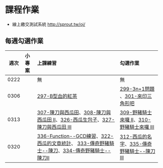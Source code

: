 # 課程作業

- 線上繳交測試系統 <http://sprout.tw/oj/>

## 每週勾選作業

| 週次   | 小專案   | 上課練習                                        | 勾選作業                                     |
| :----: | :------- | :---------                                      | :---------                                   |
|  0222  |          | 無 | 無 |
|  0306  |          | [297-B型血的紅茶](http://sprout.tw/oj/pro/297/) | [299-3n+1問題](http://sprout.tw/oj/pro/299/) 、[301-來印三角形吧](http://sprout.tw/oj/pro/301/)|
|  0313  |          | [307-陳刀與西瓜田](http://sprout.tw/oj/pro/307/)、[308-陳刀與西瓜田 II](http://sprout.tw/oj/pro/308/)、[326-西瓜生包子](http://sprout.tw/oj/pro/326/)、[327-陳刀與西瓜田 III](http://sprout.tw/oj/pro/327/)| [309-野豬騎士來囉 II](http://sprout.tw/oj/pro/309/)、[310-野豬騎士來囉 III](http://sprout.tw/oj/pro/310/) |
|  0320  |          | [336-Function--GCD練習](http://sprout.tw/oj/pro/336/)、[322-西瓜的文章統計](http://sprout.tw/oj/pro/322/)、 [333-傳奇野豬騎士--陳刀](http://sprout.tw/oj/pro/333/)、[334-傳奇野豬騎士--陳刀II](http://sprout.tw/oj/pro/334/) | [312-西瓜的名字](http://sprout.tw/oj/pro/312/)、[335-傳奇野豬騎士--陳刀III](http://sprout.tw/oj/pro/335/) |
